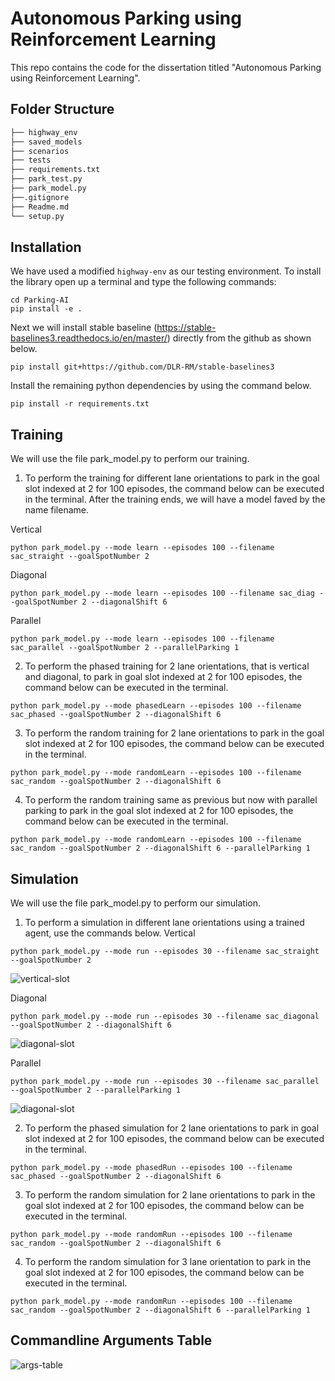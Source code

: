 # Autonomous Parking using Reinforcement Learning

This repo contains the code for the dissertation titled "Autonomous Parking using Reinforcement Learning".

## Folder Structure
```bash
├── highway_env
├── saved_models
├── scenarios
├── tests
├── requirements.txt
├── park_test.py
├── park_model.py
├──.gitignore  
├── Readme.md
└── setup.py
```

## Installation
We have used a modified ```highway-env``` as our testing environment. To install the library open up a terminal and type the following commands:
```
cd Parking-AI
pip install -e .
```
Next we will install stable baseline (https://stable-baselines3.readthedocs.io/en/master/) directly from the github as shown below.
```
pip install git+https://github.com/DLR-RM/stable-baselines3
```
Install the remaining python dependencies by using the command below.
```
pip install -r requirements.txt
```

## Training
We will use the file park_model.py to perform our training.

1. To perform the training for different lane orientations to park in the  goal slot indexed at 2 for 100 episodes, the command below can be executed in the terminal. After the training ends, we will have a model faved by the name filename.

Vertical
```
python park_model.py --mode learn --episodes 100 --filename sac_straight --goalSpotNumber 2
```

Diagonal
```
python park_model.py --mode learn --episodes 100 --filename sac_diag --goalSpotNumber 2 --diagonalShift 6
```

Parallel
```
python park_model.py --mode learn --episodes 100 --filename sac_parallel --goalSpotNumber 2 --parallelParking 1
```

2. To perform the phased training for 2 lane orientations, that is vertical and diagonal, to park in goal slot indexed at 2 for 100 episodes, the command below can be executed in the terminal.
```
python park_model.py --mode phasedLearn --episodes 100 --filename sac_phased --goalSpotNumber 2 --diagonalShift 6
```

3. To perform the random training for 2 lane orientations to park in the goal slot indexed at 2 for 100 episodes, the command below can be executed in the terminal.
```
python park_model.py --mode randomLearn --episodes 100 --filename sac_random --goalSpotNumber 2 --diagonalShift 6
```

4. To perform the random training same as previous but now with parallel parking to park in the goal slot indexed at 2 for 100 episodes, the command below can be executed in the terminal.
```
python park_model.py --mode randomLearn --episodes 100 --filename sac_random --goalSpotNumber 2 --diagonalShift 6 --parallelParking 1
```

## Simulation
We will use the file park_model.py to perform our simulation.

1. To perform a simulation in different lane orientations using a trained agent, use the commands below.
Vertical
```
python park_model.py --mode run --episodes 30 --filename sac_straight --goalSpotNumber 2
```
![vertical-slot](https://github.com/pratush07/Parking-AI/blob/1270c035f0bbd639924e62e904a549767aea4274/scenarios/gifs/vertical.gif)

Diagonal
```
python park_model.py --mode run --episodes 30 --filename sac_diagonal --goalSpotNumber 2 --diagonalShift 6
```
![diagonal-slot](https://github.com/pratush07/Parking-AI/blob/1270c035f0bbd639924e62e904a549767aea4274/scenarios/gifs/diagonal.gif)

Parallel
```
python park_model.py --mode run --episodes 30 --filename sac_parallel --goalSpotNumber 2 --parallelParking 1
```
![diagonal-slot](https://github.com/pratush07/Parking-AI/blob/1270c035f0bbd639924e62e904a549767aea4274/scenarios/gifs/parallel.gif)

2. To perform the phased simulation for 2 lane orientations to park in goal slot indexed at 2 for 100 episodes, the command below can be executed in the terminal.
```
python park_model.py --mode phasedRun --episodes 100 --filename sac_phased --goalSpotNumber 2 --diagonalShift 6
```

3. To perform the random simulation for 2 lane orientations to park in the goal slot indexed at 2 for 100 episodes, the command below can be executed in the terminal.
```
python park_model.py --mode randomRun --episodes 100 --filename sac_random --goalSpotNumber 2 --diagonalShift 6
```

4. To perform the random simulation for 3 lane orientation to park in the goal slot indexed at 2 for 100 episodes, the command below can be executed in the terminal.
```
python park_model.py --mode randomRun --episodes 100 --filename sac_random --goalSpotNumber 2 --diagonalShift 6 --parallelParking 1
```

## Commandline Arguments Table
![args-table](https://github.com/pratush07/Parking-AI/blob/1270c035f0bbd639924e62e904a549767aea4274/scenarios/args_table.png)